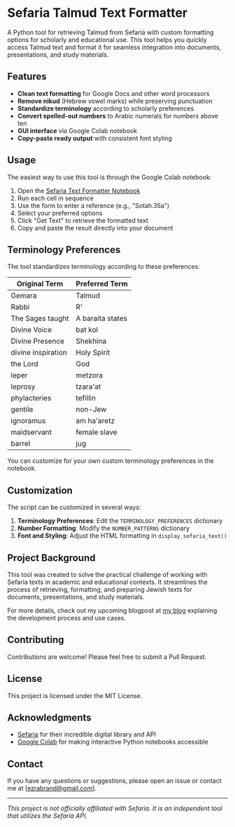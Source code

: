 # Sefaria Talmud Text Formatter

A Python tool for retrieving Talmud from Sefaria with custom formatting options for scholarly and educational use. This tool helps you quickly access Talmud text and format it for seamless integration into documents, presentations, and study materials.

## Features

- **Clean text formatting** for Google Docs and other word processors
- **Remove nikud** (Hebrew vowel marks) while preserving punctuation
- **Standardize terminology** according to scholarly preferences
- **Convert spelled-out numbers** to Arabic numerals for numbers above ten
- **GUI interface** via Google Colab notebook
- **Copy-paste ready output** with consistent font styling

## Usage

The easiest way to use this tool is through the Google Colab notebook:

1. Open the [Sefaria Text Formatter Notebook](https://github.com/EzraBrand/talmud/blob/main/Custom_Formatter_of_Sefaria_Talmud_Text_Via_API.ipynb)
2. Run each cell in sequence
3. Use the form to enter a reference (e.g., "Sotah.35a")
4. Select your preferred options
5. Click "Get Text" to retrieve the formatted text
6. Copy and paste the result directly into your document


## Terminology Preferences

The tool standardizes terminology according to these preferences:

| Original Term | Preferred Term |
|---------------|----------------|
| Gemara | Talmud |
| Rabbi | R' |
| The Sages taught | A baraita states |
| Divine Voice | bat kol |
| Divine Presence | Shekhina |
| divine inspiration | Holy Spirit |
| the Lord | God |
| leper | metzora |
| leprosy | tzara'at |
| phylacteries | tefillin |
| gentile | non-Jew |
| ignoramus | am ha'aretz |
| maidservant | female slave |
| barrel | jug |

You can customize for your own custom terminology preferences in the notebook.

## Customization

The script can be customized in several ways:

1. **Terminology Preferences**: Edit the `TERMINOLOGY_PREFERENCES` dictionary
2. **Number Formatting**: Modify the `NUMBER_PATTERNS` dictionary
3. **Font and Styling**: Adjust the HTML formatting in `display_sefaria_text()`

## Project Background

This tool was created to solve the practical challenge of working with Sefaria texts in academic and educational contexts. It streamlines the process of retrieving, formatting, and preparing Jewish texts for documents, presentations, and study materials.

For more details, check out my upcoming blogpost at [my blog](https://www.ezrabrand.com/) explaining the development process and use cases.

## Contributing

Contributions are welcome! Please feel free to submit a Pull Request.

## License

This project is licensed under the MIT License.

## Acknowledgments

- [Sefaria](https://www.sefaria.org/) for their incredible digital library and API
- [Google Colab](https://colab.research.google.com/) for making interactive Python notebooks accessible

## Contact

If you have any questions or suggestions, please open an issue or contact me at [ezrabrand@gmail.com].

---

*This project is not officially affiliated with Sefaria. It is an independent tool that utilizes the Sefaria API.*
